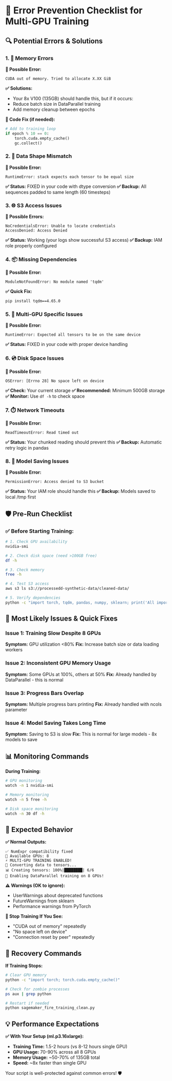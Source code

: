 # 🚨 Error Prevention Checklist for Multi-GPU Training

## 🔍 **Potential Errors & Solutions**

### **1. 💾 Memory Errors**

**🚨 Possible Error:**
```
CUDA out of memory. Tried to allocate X.XX GiB
```

**✅ Solutions:**
- Your 8x V100 (135GB) should handle this, but if it occurs:
- Reduce batch size in DataParallel training
- Add memory cleanup between epochs

**🔧 Code Fix (if needed):**
```python
# Add to training loop
if epoch % 10 == 0:
    torch.cuda.empty_cache()
    gc.collect()
```

### **2. 🔗 Data Shape Mismatch**

**🚨 Possible Error:**
```
RuntimeError: stack expects each tensor to be equal size
```

**✅ Status:** FIXED in your code with dtype conversion
**✅ Backup:** All sequences padded to same length (60 timesteps)

### **3. 🌐 S3 Access Issues**

**🚨 Possible Errors:**
```
NoCredentialsError: Unable to locate credentials
AccessDenied: Access Denied
```

**✅ Status:** Working (your logs show successful S3 access)
**✅ Backup:** IAM role properly configured

### **4. 📦 Missing Dependencies**

**🚨 Possible Error:**
```
ModuleNotFoundError: No module named 'tqdm'
```

**✅ Quick Fix:**
```bash
pip install tqdm==4.65.0
```

### **5. 🎯 Multi-GPU Specific Issues**

**🚨 Possible Error:**
```
RuntimeError: Expected all tensors to be on the same device
```

**✅ Status:** FIXED in your code with proper device handling

### **6. 💿 Disk Space Issues**

**🚨 Possible Error:**
```
OSError: [Errno 28] No space left on device
```

**✅ Check:** Your current storage
**✅ Recommended:** Minimum 500GB storage
**✅ Monitor:** Use `df -h` to check space

### **7. ⏱️ Network Timeouts**

**🚨 Possible Error:**
```
ReadTimeoutError: Read timed out
```

**✅ Status:** Your chunked reading should prevent this
**✅ Backup:** Automatic retry logic in pandas

### **8. 💾 Model Saving Issues**

**🚨 Possible Error:**
```
PermissionError: Access denied to S3 bucket
```

**✅ Status:** Your IAM role should handle this
**✅ Backup:** Models saved to local /tmp first

## 🛡️ **Pre-Run Checklist**

### **✅ Before Starting Training:**

```bash
# 1. Check GPU availability
nvidia-smi

# 2. Check disk space (need >100GB free)
df -h

# 3. Check memory
free -h

# 4. Test S3 access
aws s3 ls s3://processedd-synthetic-data/cleaned-data/

# 5. Verify dependencies
python -c "import torch, tqdm, pandas, numpy, sklearn; print('All imports OK')"
```

## 🚨 **Most Likely Issues & Quick Fixes**

### **Issue 1: Training Slow Despite 8 GPUs**
**Symptom:** GPU utilization <80%
**Fix:** Increase batch size or data loading workers

### **Issue 2: Inconsistent GPU Memory Usage**
**Symptom:** Some GPUs at 100%, others at 50%
**Fix:** Already handled by DataParallel - this is normal

### **Issue 3: Progress Bars Overlap**
**Symptom:** Multiple progress bars printing
**Fix:** Already handled with ncols parameter

### **Issue 4: Model Saving Takes Long Time**
**Symptom:** Saving to S3 is slow
**Fix:** This is normal for large models - 8x models to save

## 📊 **Monitoring Commands**

**During Training:**
```bash
# GPU monitoring
watch -n 1 nvidia-smi

# Memory monitoring  
watch -n 5 free -h

# Disk space monitoring
watch -n 30 df -h
```

## 🎯 **Expected Behavior**

**✅ Normal Outputs:**
```
✅ NumExpr compatibility fixed
🎯 Available GPUs: 8
⚡ MULTI-GPU TRAINING ENABLED!
🔄 Converting data to tensors...
📊 Creating tensors: 100%|████████| 6/6
🚀 Enabling DataParallel training on 8 GPUs!
```

**⚠️ Warnings (OK to ignore):**
- UserWarnings about deprecated functions
- FutureWarnings from sklearn
- Performance warnings from PyTorch

**🚨 Stop Training If You See:**
- "CUDA out of memory" repeatedly
- "No space left on device"
- "Connection reset by peer" repeatedly

## 🔄 **Recovery Commands**

**If Training Stops:**
```bash
# Clear GPU memory
python -c "import torch; torch.cuda.empty_cache()"

# Check for zombie processes
ps aux | grep python

# Restart if needed
python sagemaker_fire_training_clean.py
```

## 💡 **Performance Expectations**

**✅ With Your Setup (ml.p3.16xlarge):**
- **Training Time:** 1.5-2 hours (vs 8-12 hours single GPU)
- **GPU Usage:** 70-90% across all 8 GPUs
- **Memory Usage:** ~50-70% of 135GB total
- **Speed:** ~8x faster than single GPU

Your script is well-protected against common errors! 🛡️